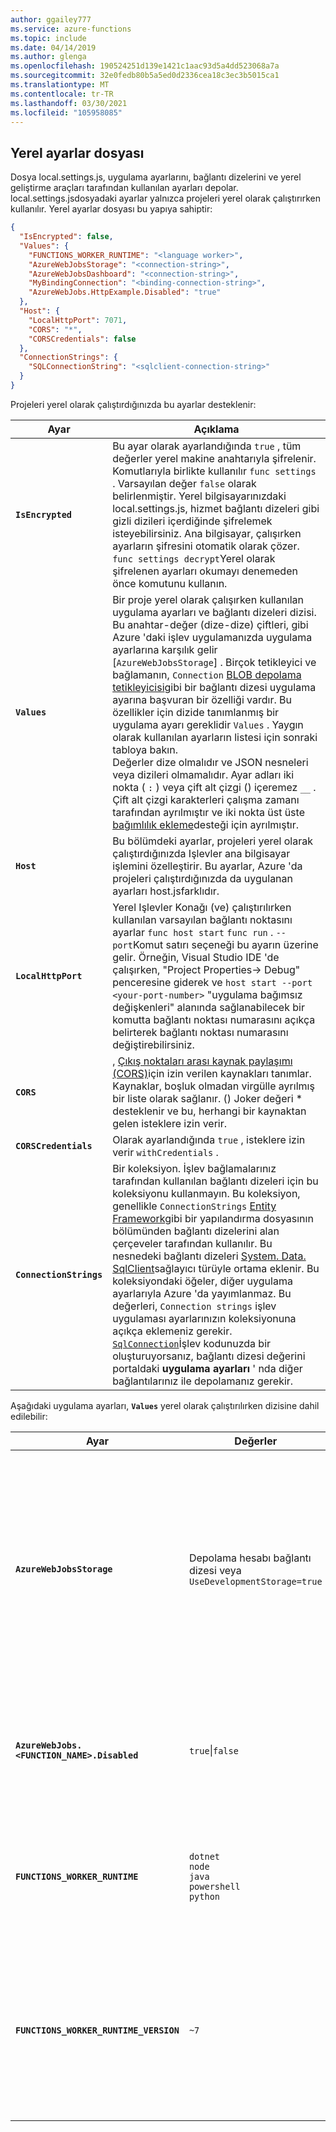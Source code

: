 ```yaml
---
author: ggailey777
ms.service: azure-functions
ms.topic: include
ms.date: 04/14/2019
ms.author: glenga
ms.openlocfilehash: 190524251d139e1421c1aac93d5a4dd523068a7a
ms.sourcegitcommit: 32e0fedb80b5a5ed0d2336cea18c3ec3b5015ca1
ms.translationtype: MT
ms.contentlocale: tr-TR
ms.lasthandoff: 03/30/2021
ms.locfileid: "105958085"
---
```

## <a name="local-settings-file"></a>Yerel ayarlar dosyası

Dosya local.settings.js, uygulama ayarlarını, bağlantı dizelerini ve yerel geliştirme araçları tarafından kullanılan ayarları depolar. local.settings.jsdosyadaki ayarlar yalnızca projeleri yerel olarak çalıştırırken kullanılır. Yerel ayarlar dosyası bu yapıya sahiptir:

```json
{
  "IsEncrypted": false,
  "Values": {
    "FUNCTIONS_WORKER_RUNTIME": "<language worker>",
    "AzureWebJobsStorage": "<connection-string>",
    "AzureWebJobsDashboard": "<connection-string>",
    "MyBindingConnection": "<binding-connection-string>",
    "AzureWebJobs.HttpExample.Disabled": "true"
  },
  "Host": {
    "LocalHttpPort": 7071,
    "CORS": "*",
    "CORSCredentials": false
  },
  "ConnectionStrings": {
    "SQLConnectionString": "<sqlclient-connection-string>"
  }
}
```

Projeleri yerel olarak çalıştırdığınızda bu ayarlar desteklenir:

| Ayar      | Açıklama                            |
| ------------ | -------------------------------------- |
| **`IsEncrypted`** | Bu ayar olarak ayarlandığında `true` , tüm değerler yerel makine anahtarıyla şifrelenir. Komutlarıyla birlikte kullanılır `func settings` . Varsayılan değer `false` olarak belirlenmiştir. Yerel bilgisayarınızdaki local.settings.js, hizmet bağlantı dizeleri gibi gizli dizileri içerdiğinde şifrelemek isteyebilirsiniz. Ana bilgisayar, çalışırken ayarların şifresini otomatik olarak çözer. `func settings decrypt`Yerel olarak şifrelenen ayarları okumayı denemeden önce komutunu kullanın. |
| **`Values`** | Bir proje yerel olarak çalışırken kullanılan uygulama ayarları ve bağlantı dizeleri dizisi. Bu anahtar-değer (dize-dize) çiftleri, gibi Azure 'daki işlev uygulamanızda uygulama ayarlarına karşılık gelir [`AzureWebJobsStorage`] . Birçok tetikleyici ve bağlamanın, `Connection` [BLOB depolama tetikleyicisi](../articles/azure-functions/functions-bindings-storage-blob-trigger.md#configuration)gibi bir bağlantı dizesi uygulama ayarına başvuran bir özelliği vardır. Bu özellikler için dizide tanımlanmış bir uygulama ayarı gereklidir `Values` . Yaygın olarak kullanılan ayarların listesi için sonraki tabloya bakın. <br/>Değerler dize olmalıdır ve JSON nesneleri veya dizileri olmamalıdır. Ayar adları iki nokta ( `:` ) veya çift alt çizgi () içeremez `__` . Çift alt çizgi karakterleri çalışma zamanı tarafından ayrılmıştır ve iki nokta üst üste [bağımlılık ekleme](../articles/azure-functions/functions-dotnet-dependency-injection.md#working-with-options-and-settings)desteği için ayrılmıştır. |
| **`Host`** | Bu bölümdeki ayarlar, projeleri yerel olarak çalıştırdığınızda Işlevler ana bilgisayar işlemini özelleştirir. Bu ayarlar, Azure 'da projeleri çalıştırdığınızda da uygulanan ayarları host.jsfarklıdır. |
| **`LocalHttpPort`** | Yerel Işlevler Konağı (ve) çalıştırılırken kullanılan varsayılan bağlantı noktasını ayarlar `func host start` `func run` . `--port`Komut satırı seçeneği bu ayarın üzerine gelir. Örneğin, Visual Studio IDE 'de çalışırken, "Project Properties-> Debug" penceresine giderek ve `host start --port <your-port-number>` "uygulama bağımsız değişkenleri" alanında sağlanabilecek bir komutta bağlantı noktası numarasını açıkça belirterek bağlantı noktası numarasını değiştirebilirsiniz. |
| **`CORS`** | , [Çıkış noktaları arası kaynak paylaşımı (CORS)](https://en.wikipedia.org/wiki/Cross-origin_resource_sharing)için izin verilen kaynakları tanımlar. Kaynaklar, boşluk olmadan virgülle ayrılmış bir liste olarak sağlanır. () Joker değeri \* desteklenir ve bu, herhangi bir kaynaktan gelen isteklere izin verir. |
| **`CORSCredentials`** |  Olarak ayarlandığında `true` , isteklere izin verir `withCredentials` . |
| **`ConnectionStrings`** | Bir koleksiyon. İşlev bağlamalarınız tarafından kullanılan bağlantı dizeleri için bu koleksiyonu kullanmayın. Bu koleksiyon, genellikle `ConnectionStrings` [Entity Framework](/ef/ef6/)gibi bir yapılandırma dosyasının bölümünden bağlantı dizelerini alan çerçeveler tarafından kullanılır. Bu nesnedeki bağlantı dizeleri [System. Data. SqlClient](/dotnet/api/system.data.sqlclient)sağlayıcı türüyle ortama eklenir. Bu koleksiyondaki öğeler, diğer uygulama ayarlarıyla Azure 'da yayımlanmaz. Bu değerleri, `Connection strings` işlev uygulaması ayarlarınızın koleksiyonuna açıkça eklemeniz gerekir. [`SqlConnection`](/dotnet/api/system.data.sqlclient.sqlconnection)İşlev kodunuzda bir oluşturuyorsanız, bağlantı dizesi değerini portaldaki **uygulama ayarları** ' nda diğer bağlantılarınız ile depolamanız gerekir. |

Aşağıdaki uygulama ayarları, **`Values`** yerel olarak çalıştırılırken dizisine dahil edilebilir:

| Ayar | Değerler | Açıklama |
|-----|-----|-----|
|**`AzureWebJobsStorage`**| Depolama hesabı bağlantı dizesi veya<br/>`UseDevelopmentStorage=true`| Bir Azure depolama hesabı için bağlantı dizesini içerir. HTTP dışındaki Tetikleyiciler kullanılırken gereklidir. Daha fazla bilgi için bkz [`AzureWebJobsStorage`] . başvuru.<br/>[Azure Storage öykünücüsü](../articles/storage/common/storage-use-emulator.md) yerel olarak yüklüyse ve [`AzureWebJobsStorage`] olarak ayarlarsanız `UseDevelopmentStorage=true` , çekirdek araçlar öykünücüyü kullanır. Öykünücü geliştirme sırasında faydalıdır, ancak dağıtımdan önce gerçek bir depolama bağlantısı ile test etmeniz gerekir.| 
|**`AzureWebJobs.<FUNCTION_NAME>.Disabled`**| `true`\|`false` | Yerel olarak çalışırken bir işlevi devre dışı bırakmak için, koleksiyona ekleyin; `"AzureWebJobs.<FUNCTION_NAME>.Disabled": "true"` burada `<FUNCTION_NAME>` işlevin adıdır. Daha fazla bilgi için bkz. [Azure işlevleri 'nde işlevleri devre dışı bırakma](../articles/azure-functions/disable-function.md#localsettingsjson) |
|**`FUNCTIONS_WORKER_RUNTIME`** | `dotnet`<br/>`node`<br/>`java`<br/>`powershell`<br/>`python`| Işlevlerin çalışma zamanının hedeflenen dilini gösterir. Sürüm 2. x ve üzeri Işlevleri çalışma zamanının daha yüksek olması gerekir. Bu ayar projeniz için temel araçlar tarafından üretilir. Daha fazla bilgi için bkz [`FUNCTIONS_WORKER_RUNTIME`](../articles/azure-functions/functions-app-settings.md#functions_worker_runtime) . başvuru.|
| **`FUNCTIONS_WORKER_RUNTIME_VERSION`** | `~7` |Yerel olarak çalıştırılırken PowerShell 7 ' nin kullanılacağını gösterir. Ayarlanmamışsa, PowerShell Core 6 kullanılır. Bu ayar yalnızca yerel olarak çalıştırılırken kullanılır. Azure 'da çalışırken, PowerShell çalışma zamanı sürümü `powerShellVersion` [Portal 'da ayarlanbilen](../articles/azure-functions/functions-reference-powershell.md#changing-the-powershell-version)site yapılandırma ayarı tarafından belirlenir. | 

[AzureWebJobsStorage]: ../articles/azure-functions/functions-app-settings.md#azurewebjobsstorage

